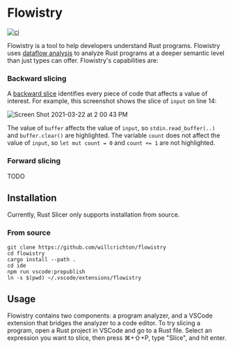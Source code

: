 # Flowistry

[![ci](https://github.com/willcrichton/flowistry/actions/workflows/ci.yml/badge.svg)](https://github.com/willcrichton/flowistry/actions/workflows/ci.yml)

Flowistry is a tool to help developers understand Rust programs. Flowistry uses [dataflow analysis](https://en.wikipedia.org/wiki/Data-flow_analysis) to analyze Rust programs at a deeper semantic level than just types can offer. Flowistry's capabilities are:

### Backward slicing

A [backward slice](https://en.wikipedia.org/wiki/Program_slicing) identifies every piece of code that affects a value of interest. For example, this screenshot shows the slice of `input` on line 14:

![Screen Shot 2021-03-22 at 2 00 43 PM](https://user-images.githubusercontent.com/663326/112676422-a51ce300-8e25-11eb-9195-2d6072f074bf.png)

The value of `buffer` affects the value of `input`, so `stdin.read_buffer(..)` and `buffer.clear()` are highlighted. The variable `count` does not affect the value of `input`, so  `let mut count = 0` and `count += 1` are not highlighted. 

### Forward slicing

TODO

## Installation

Currently, Rust Slicer only supports installation from source.

### From source

```
git clone https://github.com/willcrichton/flowistry
cd flowistry
cargo install --path .
cd ide
npm run vscode:prepublish
ln -s $(pwd) ~/.vscode/extensions/flowistry
```

## Usage

Flowistry contains two components: a program analyzer, and a VSCode extension that bridges the analyzer to a code editor. To try slicing a program, open a Rust project in VSCode and go to a Rust file. Select an expression you want to slice, then press ⌘+⇧+P, type "Slice", and hit enter. 
